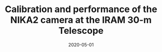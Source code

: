 ---
title: "Calibration and performance of the NIKA2 camera at the IRAM 30-m Telescope"
collection: publications
permalink: /publication/2020-05-01-Calibration-and-performance-of-the-NIKA2-camera-at-the-IRAM-30-m-Telescope
date: 2020-05-01
venue: 'aap'
citation: ' L. Perotto,  N. Ponthieu,  J. Macías-Pérez et al., &quot;Calibration and performance of the NIKA2 camera at the IRAM 30-m Telescope.&quot; aap, 2020.'
---